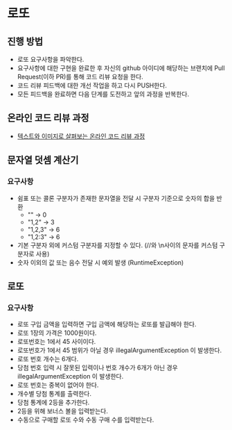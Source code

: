 # 로또
## 진행 방법
* 로또 요구사항을 파악한다.
* 요구사항에 대한 구현을 완료한 후 자신의 github 아이디에 해당하는 브랜치에 Pull Request(이하 PR)를 통해 코드 리뷰 요청을 한다.
* 코드 리뷰 피드백에 대한 개선 작업을 하고 다시 PUSH한다.
* 모든 피드백을 완료하면 다음 단계를 도전하고 앞의 과정을 반복한다.

## 온라인 코드 리뷰 과정
* [텍스트와 이미지로 살펴보는 온라인 코드 리뷰 과정](https://github.com/next-step/nextstep-docs/tree/master/codereview)

## 문자열 덧셈 계산기
### 요구사항
* 쉼표 또는 콜론 구분자가 존재한 문자열을 전달 시 구분자 기준으로 숫자의 합을 반환
    * "" -> 0
    * "1,2" -> 3
    * "1,2,3" -> 6
    * "1,2:3" -> 6
* 기본 구분자 외에 커스텀 구분자를 지정할 수 있다. (//와 \n사이의 문자를 커스텀 구분자로 사용)
* 숫자 이외의 값 또는 음수 전달 시 예외 발생 (RuntimeException)

## 로또
### 요구사항
* 로또 구입 금액을 입력하면 구입 금액에 해당하는 로또를 발급해야 한다.
* 로또 1장의 가격은 1000원이다.
* 로또번호는 1에서 45 사이이다.
* 로또번호가 1에서 45 범위가 아닐 경우 illegalArgumentException 이 발생한다.
* 로또 번호 개수는 6개다.
* 당첨 번호 입력 시 잘못된 입력이나 번호 개수가 6개가 아닌 경우 illegalArgumentException 이 발생한다.
* 로또 번호는 중복이 없어야 한다.
* 개수별 당첨 통계를 출력한다.
* 당첨 통계에 2등을 추가한다.
* 2등을 위해 보너스 볼을 입력받는다.
* 수동으로 구매할 로또 수와 수동 구매 수를 입력받는다.
